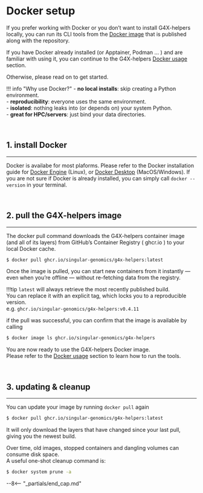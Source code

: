 <br>

# Docker setup

If you prefer working with Docker or you don’t want to install G4X-helpers locally, you can run its CLI tools from the [Docker image](https://github.com/Singular-Genomics/G4X-helpers/pkgs/container/g4x-helpers) that is published along with the repository.

If you have Docker already installed (or Apptainer, Podman ... ) and are familiar with using it, you can continue to the G4X-helpers [Docker usage](../usage.md#docker-usage) section.  

Otherwise, please read on to get started.

!!! info "Why use Docker?"
    - **no local installs**: skip creating a Python environment.  
    - **reproducibility**: everyone uses the same environment.  
    - **isolated**: nothing leaks into (or depends on) your system Python.  
    - **great for HPC/servers**: just bind your data directories.



<br>

## 1. install Docker
---

Docker is availabe for most plaforms. Please refer to the Docker installation guide for [Docker Engine](https://docs.docker.com/engine/) (Linux), or [Docker Desktop](https://docs.docker.com/desktop/) (MacOS/Windows). If you are not sure if Docker is already installed, you can simply call `docker --version` in your terminal.

<br>

## 2. pull the G4X-helpers image
---

The docker pull command downloads the G4X-helpers container image (and all of its layers) from GitHub’s Container Registry ( ghcr.io ) to your local Docker cache.

```bash
$ docker pull ghcr.io/singular-genomics/g4x-helpers:latest
```

Once the image is pulled, you can start new containers from it instantly — even when you’re offline — without re-fetching data from the registry.

!!!tip
	`latest` will always retrieve the most recently published build.  
	You can replace it with an explicit tag, which locks you to a reproducible version.  
	e.g. `ghcr.io/singular-genomics/g4x-helpers:v0.4.11`  
	
if the pull was successful, you can confirm that the image is available by calling

```bash
$ docker image ls ghcr.io/singular-genomics/g4x-helpers
```

You are now ready to use the G4X-helpers Docker image.  
Please refer to the [Docker usage](../usage.md#docker-usage) section to learn how to run the tools.

<br>

## 3. updating & cleanup
---
You can update your image by running `docker pull` again

```bash
$ docker pull ghcr.io/singular-genomics/g4x-helpers:latest
```
It will only download the layers that have changed since your last pull, giving you the newest build.

Over time, old images, stopped containers and dangling volumes can consume disk space.  
A useful one-shot cleanup command is:

```bash
$ docker system prune -a
```

--8<-- "_partials/end_cap.md"
